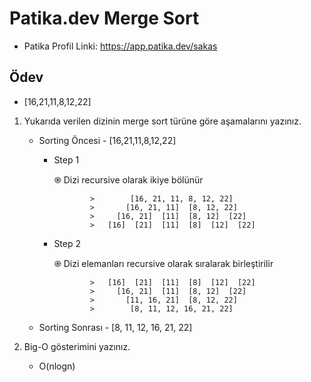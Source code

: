 # Patika.dev Merge Sort

* Patika Profil Linki:  https://app.patika.dev/sakas

## Ödev 


* [16,21,11,8,12,22]

 1. Yukarıda verilen dizinin merge sort türüne göre aşamalarını yazınız.
 
    *  Sorting Öncesi - [16,21,11,8,12,22]
 
        * Step 1
        
          ֎ Dizi recursive olarak ikiye bölünür 
          
                      >        [16, 21, 11, 8, 12, 22]
                      >       [16, 21, 11]  [8, 12, 22] 
                      >     [16, 21]  [11]  [8, 12]  [22] 
                      >   [16]  [21]  [11]  [8]  [12]  [22]
         
        * Step 2 
          
          ֎ Dizi elemanları recursive olarak sıralarak birleştirilir
          
                      >   [16]  [21]  [11]  [8]  [12]  [22]
                      >     [16, 21]  [11]  [8, 12]  [22]
                      >       [11, 16, 21]  [8, 12, 22]
                      >        [8, 11, 12, 16, 21, 22]  
          
     * Sorting Sonrası - [8, 11, 12, 16, 21, 22]   
 
 2. Big-O gösterimini yazınız.
 
    * O(nlogn)
    
